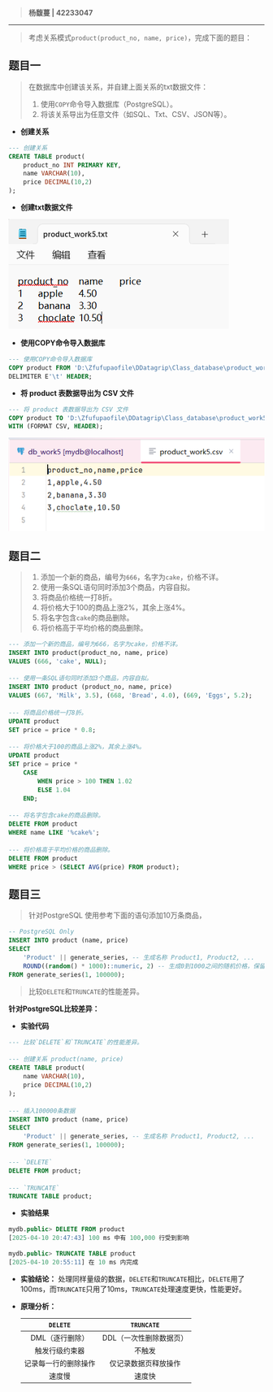 > **杨馥蔓 | 42233047** 
 
---

>考虑关系模式`product(product_no, name, price)`，完成下面的题目：
## 题目一
> 在数据库中创建该关系，并自建上面关系的txt数据文件：
> 
> 1. 使用`COPY`命令导入数据库（PostgreSQL）。
> 2. 将该关系导出为任意文件（如SQL、Txt、CSV、JSON等）。

- **创建关系**

```sql
--- 创建关系  
CREATE TABLE product(  
    product_no INT PRIMARY KEY,  
    name VARCHAR(10),  
    price DECIMAL(10,2)  
);
```

- **创建txt数据文件**

![](attachments/第五次作业-sql/5-img-20250410194808.png)

- **使用COPY命令导入数据库**  

```sql
--- 使用COPY命令导入数据库  
COPY product FROM 'D:\Zfufupaofile\DDatagrip\Class_database\product_work5.txt'
DELIMITER E'\t' HEADER; 
``` 

- **将 product 表数据导出为 CSV 文件**

```sql
--- 将 product 表数据导出为 CSV 文件  
COPY product TO 'D:\Zfufupaofile\DDatagrip\Class_database\product_work5.csv' 
WITH (FORMAT CSV, HEADER);
```

![](attachments/第五次作业-sql/5-img-20250413164148.png)

## 题目二

> 1. 添加一个新的商品，编号为`666`，名字为`cake`，价格不详。
> 2. 使用一条SQL语句同时添加3个商品，内容自拟。
> 3. 将商品价格统一打8折。
> 4. 将价格大于100的商品上涨2%，其余上涨4%。
> 5. 将名字包含`cake`的商品删除。
> 6. 将价格高于平均价格的商品删除。

```sql
--- 添加一个新的商品，编号为666，名字为cake，价格不详。  
INSERT INTO product(product_no, name, price)  
VALUES (666, 'cake', NULL);  

--- 使用一条SQL语句同时添加3个商品，内容自拟。  
INSERT INTO product (product_no, name, price)  
VALUES (667, 'Milk', 3.5), (668, 'Bread', 4.0), (669, 'Eggs', 5.2);  

--- 将商品价格统一打8折。  
UPDATE product  
SET price = price * 0.8;  

--- 将价格大于100的商品上涨2%，其余上涨4%。  
UPDATE product  
SET price = price *  
    CASE  
        WHEN price > 100 THEN 1.02  
        ELSE 1.04  
    END;  

--- 将名字包含cake的商品删除。  
DELETE FROM product  
WHERE name LIKE '%cake%';  

--- 将价格高于平均价格的商品删除。  
DELETE FROM product  
WHERE price > (SELECT AVG(price) FROM product);
```

<div STYLE="page-break-after: always;"></div>

## 题目三

> 针对PostgreSQL
> 使用参考下面的语句添加10万条商品，

```sql
-- PostgreSQL Only
INSERT INTO product (name, price)
SELECT
    'Product' || generate_series, -- 生成名称 Product1, Product2, ...
    ROUND((random() * 1000)::numeric, 2) -- 生成0到1000之间的随机价格，保留2位小数
FROM generate_series(1, 100000);
```

>比较`DELETE`和`TRUNCATE`的性能差异。

**针对PostgreSQL比较差异：**
- **实验代码**

```sql
--- 比较`DELETE`和`TRUNCATE`的性能差异。

--- 创建关系 product(name, price)
CREATE TABLE product(  
    name VARCHAR(10),  
    price DECIMAL(10,2)  
);  

--- 插入100000条数据  
INSERT INTO product (name, price)  
SELECT  
    'Product' || generate_series, -- 生成名称 Product1, Product2, ...    ROUND((random() * 1000)::numeric, 2) -- 生成0到1000之间的随机价格，保留2位小数  
FROM generate_series(1, 100000);
  
--- `DELETE`  
DELETE FROM product;  

--- `TRUNCATE`  
TRUNCATE TABLE product;
```

<div STYLE="page-break-after: always;"></div>

- **实验结果**
```sql
mydb.public> DELETE FROM product
[2025-04-10 20:47:43] 100 ms 中有 100,000 行受到影响
```

```sql
mydb.public> TRUNCATE TABLE product
[2025-04-10 20:55:11] 在 10 ms 内完成
```

- **实验结论：**
处理同样量级的数据，`DELETE`和`TRUNCATE`相比，`DELETE`用了100ms，而`TRUNCATE`只用了10ms，`TRUNCATE`处理速度更快，性能更好。
- **原理分析：**

	| `DELETE` | `TRUNCATE` |
	| :---: | :---: |
	| DML（逐行删除） | DDL（一次性删除数据页）|
	| 触发行级约束器 | 不触发 |
	| 记录每一行的删除操作 | 仅记录数据页释放操作|
	| 速度慢 | 速度快|



